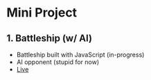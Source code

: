 # Mini Project

## 1. Battleship (w/ AI)
- Battleship built with JavaScript (in-progress)
- AI opponent (stupid for now)
- [Live](https://juliendy.github.io/mini-projects/js-battleship/)